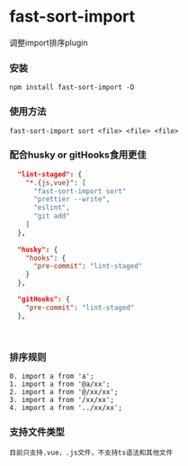 # fast-sort-import
调整import排序plugin
### 安装
```
npm install fast-sort-import -D
```
### 使用方法
```
fast-sort-import sort <file> <file> <file>
```
### 配合husky or gitHooks食用更佳
```json
  "lint-staged": {
    "*.{js,vue}": [
      "fast-sort-import sort"
      "prettier --write",
      "eslint",
      "git add"
    ]
  },
  
  "husky": {
    "hooks": {
      "pre-commit": "lint-staged"
    }
  },

  "gitHooks": {
    "pre-commit": "lint-staged"
  },

  

```
### 排序规则
```
0. import a from 'a';
1. import a from '@a/xx';
2. import a from '@/xx/xx';
3. import a from '/xx/xx';
4. import a from '../xx/xx';
```
### 支持文件类型
```
目前只支持.vue，.js文件，不支持ts语法和其他文件
```

